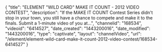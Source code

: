 {
    "title": "ELEMENT \"WILD CARD\" MAKE IT COUNT - 2012 VIDEO CONTEST",
    "description": "If the MAKE IT COUNT Contest Series didn't stop in your town, you still have a chance to compete and make it to the finals. Submit a 1-minute video of you at...",
    "channelid": "168534",
    "videoid": "6414527",
    "date_created": "1443200016",
    "date_modified": "1443200016",
    "type": "captivate",
    "layout": "channelVideo",
    "url": "\/element\/element-wild-card-make-it-count-2012-video-contest\/168534-6414527"
}